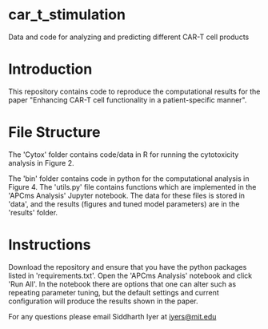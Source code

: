 # car_t_stimulation
Data and code for analyzing and predicting different CAR-T cell products


# Introduction

This repository contains code to reproduce the computational results for the paper "Enhancing CAR-T cell functionality in a patient-specific manner".

# File Structure

The 'Cytox' folder contains code/data in R for running the cytotoxicity analysis in Figure 2.

The 'bin' folder contains code in python for the computational analysis in Figure 4. The 'utils.py' file contains functions which are implemented in the 'APCms Analysis' Jupyter notebook. The data for these files is stored in 'data', and the results (figures and tuned model parameters) are in the 'results' folder.

# Instructions

Download the repository and ensure that you have the python packages listed in 'requirements.txt'. Open the 'APCms Analysis' notebook and click 'Run All'. In the notebook there are options that one can alter such as repeating parameter tuning, but the default settings and current configuration will produce the results shown in the paper.


For any questions please email Siddharth Iyer at iyers@mit.edu
